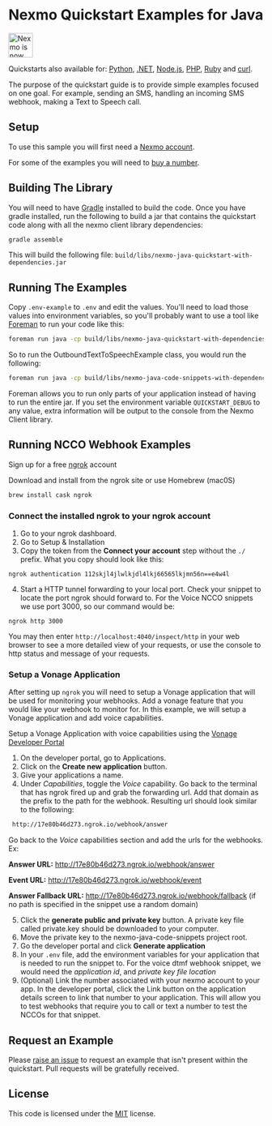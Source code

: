 # Nexmo Quickstart Examples for Java

<img src="https://developer.nexmo.com/assets/images/Vonage_Nexmo.svg" height="48px" alt="Nexmo is now known as Vonage" />

Quickstarts also available for: [Python](https://github.com/Nexmo/nexmo-python-code-snippets), [.NET](https://github.com/Nexmo/nexmo-dotnet-code-snippets), [Node.js](https://github.com/Nexmo/nexmo-node-code-snippets), [PHP](https://github.com/Nexmo/nexmo-php-code-snippets),  [Ruby](https://github.com/Nexmo/nexmo-ruby-code-snippets) and [curl](https://github.com/Nexmo/nexmo-curl-code-snippets).

The purpose of the quickstart guide is to provide simple examples focused on
one goal. For example, sending an SMS, handling an incoming SMS webhook,
making a Text to Speech call.

## Setup

To use this sample you will first need a [Nexmo account][sign-up].

For some of the examples you will need to [buy a number][buy-number].

## Building The Library

You will need to have [Gradle](https://gradle.org/) installed to build the code. Once
you have gradle installed, run the following to build a jar that contains
the quickstart code along with all the nexmo client library dependencies:

```sh
gradle assemble
```

This will build the following file: `build/libs/nexmo-java-quickstart-with-dependencies.jar`

## Running The Examples

Copy `.env-example` to `.env` and edit the values. You'll need to load those
values into environment variables, so you'll probably want to use a tool like
[Foreman](https://github.com/ddollar/foreman) to run your code like this:

```sh
foreman run java -cp build/libs/nexmo-java-quickstart-with-dependencies.jar CLASS
```

So to run the OutboundTextToSpeechExample class, you would run the following:

```sh
foreman run java -cp build/libs/nexmo-java-code-snippets-with-dependencies.jar com.nexmo.quickstart.voice.OutboundTextToSpeech
```

Foreman allows you to run only parts of your application instead of having to run the entire jar.
If you set the environment variable `QUICKSTART_DEBUG` to any value, extra information
will be output to the console from the Nexmo Client library.

## Running NCCO Webhook Examples

Sign up for a free [ngrok](https://ngrok.com/) account

Download and install from the ngrok site or use Homebrew (mac0S)

```sh
brew install cask ngrok
```

### Connect the installed ngrok to your ngrok account
1. Go to your ngrok dashboard.
2. Go to Setup & Installation
3. Copy the token from the **Connect your account** step without the `./` prefix. What you copy should look like this:
```shell script
ngrok authentication 112skjl4jlwlkjdl4lkj66565lkjmn56n==e4w4l
```
4. Start a HTTP tunnel forwarding to your local port. Check your snippet to locate the port ngrok should forward to.
For the Voice NCCO snippets we use port 3000, so our command would be:
```shell script
ngrok http 3000
```

You may then enter `http://localhost:4040/inspect/http` in your web browser to see a more detailed view of your requests, or use the 
console to http status and message of your requests. 

### Setup a Vonage Application 

After setting up `ngrok` you will need to setup a Vonage application that will be used for monitoring your webhooks. Add a vonage feature
that you would like your webhook to monitor for. In this example, we will setup a Vonage application and add voice capabilities. 

Setup a Vonage Application with voice capabilities using the [Vonage Developer Portal](https://dashboard.nexmo.com/)
1. On the developer portal, go to Applications.
2. Click on the **Create new application** button.
3. Give your applications a name.
4. Under *Capabilities*, toggle the *Voice* capability.
Go back to the terminal that has ngrok fired up and grab the forwarding url. Add that domain as the prefix to the path for the 
webhook. Resulting url should look similar to the following:
```sh
 http://17e80b46d273.ngrok.io/webhook/answer
```
Go back to the *Voice* capabilities section and add the urls for the webhooks. Ex:

**Answer URL:** http://17e80b46d273.ngrok.io/webhook/answer

**Event URL:** http://17e80b46d273.ngrok.io/webhook/event

**Answer Fallback URL:** http://17e80b46d273.ngrok.io/webhook/fallback (if no path is specified in the snippet use a random domain)

5. Click the **generate public and private key** button. A private key file called private.key should be downloaded to your computer.
6. Move the private key to the nexmo-java-code-snippets project root.
7. Go the developer portal and click **Generate application**
8. In your `.env` file, add the environment variables for your application that is needed to run the snippet to. For the voice dtmf webhook snippet,
we would need the *application id*, and *private key file location* 
9. (Optional) Link the number associated with your nexmo account to your app. In the developer portal, click the Link button
on the application details screen to link that number to your application. This will allow you to test webhooks that require you to 
call or text a number to test the NCCOs for that snippet.


## Request an Example

Please [raise an issue](https://github.com/nexmo-community/nexmo-java-quickstart/issues) to request an example that isn't present within the quickstart. Pull requests will be gratefully received.

## License

This code is licensed under the [MIT](LICENSE.md) license.

[gradle]: https://gradle.org/
[foreman]: https://github.com/ddollar/foreman
[sign-up]: https://dashboard.nexmo.com/sign-up
[buy-number]: https://dashboard.nexmo.com/buy-numbers
